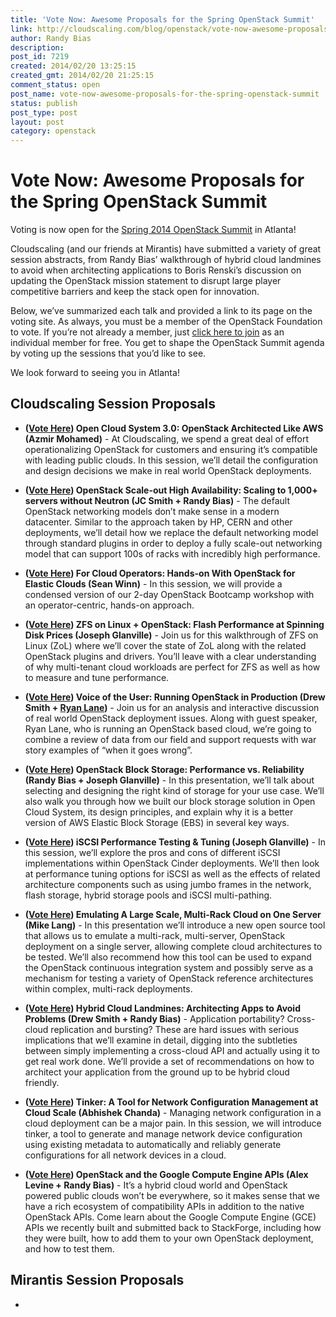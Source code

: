 ```yaml
---
title: 'Vote Now: Awesome Proposals for the Spring OpenStack Summit'
link: http://cloudscaling.com/blog/openstack/vote-now-awesome-proposals-for-the-spring-openstack-summit/
author: Randy Bias
description: 
post_id: 7219
created: 2014/02/20 13:25:15
created_gmt: 2014/02/20 21:25:15
comment_status: open
post_name: vote-now-awesome-proposals-for-the-spring-openstack-summit
status: publish
post_type: post
layout: post
category: openstack
---
```


# Vote Now: Awesome Proposals for the Spring OpenStack Summit

Voting is now open for the [Spring 2014 OpenStack Summit](http://www.openstack.org/summit/openstack-summit-atlanta-2014/) in Atlanta!

Cloudscaling (and our friends at Mirantis) have submitted a variety of great session abstracts, from Randy Bias’ walkthrough of hybrid cloud landmines to avoid when architecting applications to Boris Renski’s discussion on updating the OpenStack mission statement to disrupt large player competitive barriers and keep the stack open for innovation.

Below, we’ve summarized each talk and provided a link to its page on the voting site. As always, you must be a member of the OpenStack Foundation to vote. If you’re not already a member, just [click here to join](https://www.openstack.org/join) as an individual member for free. You get to shape the OpenStack Summit agenda by voting up the sessions that you’d like to see.

We look forward to seeing you in Atlanta!

## **Cloudscaling Session Proposals**

  * **([Vote Here](https://www.openstack.org/vote-atlanta/Presentation/open-cloud-system-3-0-openstack-architected-like-aws)) Open Cloud System 3.0: OpenStack Architected Like AWS (Azmir Mohamed)** - At Cloudscaling, we spend a great deal of effort operationalizing OpenStack for customers and ensuring it’s compatible with leading public clouds. In this session, we’ll detail the configuration and design decisions we make in real world OpenStack deployments.

  * **([Vote Here](https://www.openstack.org/vote-atlanta/Presentation/openstack-scale-out-high-availability-scaling-to-1-000-servers-without-neutron)) OpenStack Scale-out High Availability: Scaling to 1,000+ servers without Neutron (JC Smith + Randy Bias)** - The default OpenStack networking models don’t make sense in a modern datacenter. Similar to the approach taken by HP, CERN and other deployments, we’ll detail how we replace the default networking model through standard plugins in order to deploy a fully scale-out networking model that can support 100s of racks with incredibly high performance.

  * **([Vote Here](https://www.openstack.org/vote-atlanta/Presentation/for-cloud-operators-hands-on-with-openstack-for-elastic-clouds)) For Cloud Operators: Hands-on With OpenStack for Elastic Clouds (Sean Winn)** - In this session, we will provide a condensed version of our 2-day OpenStack Bootcamp workshop with an operator-centric, hands-on approach.

  * **([Vote Here](https://www.openstack.org/vote-atlanta/Presentation/zfs-on-linux-openstack-flash-performance-at-spinning-disk-prices)) ZFS on Linux + OpenStack: Flash Performance at Spinning Disk Prices (Joseph Glanville)** - Join us for this walkthrough of ZFS on Linux (ZoL) where we’ll cover the state of ZoL along with the related OpenStack plugins and drivers. You’ll leave with a clear understanding of why multi-tenant cloud workloads are perfect for ZFS as well as how to measure and tune performance.

  * **([Vote Here](https://www.openstack.org/vote-atlanta/Presentation/voice-of-the-user-running-openstack-in-production)) Voice of the User: Running OpenStack in Production (Drew Smith + [Ryan Lane](https://twitter.com/SquidDLane))** - Join us for an analysis and interactive discussion of real world OpenStack deployment issues. Along with guest speaker, Ryan Lane, who is running an OpenStack based cloud, we’re going to combine a review of data from our field and support requests with war story examples of “when it goes wrong”.

  * **([Vote Here](https://www.openstack.org/vote-atlanta/Presentation/openstack-block-storage-performance-vs-reliability)) OpenStack Block Storage: Performance vs. Reliability (Randy Bias + Joseph Glanville)** - In this presentation, we’ll talk about selecting and designing the right kind of storage for your use case. We’ll also walk you through how we built our block storage solution in Open Cloud System, its design principles, and explain why it is a better version of AWS Elastic Block Storage (EBS) in several key ways.

  * **([Vote Here](https://www.openstack.org/vote-atlanta/Presentation/iscsi-performance-testing-and-tuning)) iSCSI Performance Testing & Tuning (Joseph Glanville)** - In this session, we’ll explore the pros and cons of different iSCSI implementations within OpenStack Cinder deployments. We’ll then look at performance tuning options for iSCSI as well as the effects of related architecture components such as using jumbo frames in the network, flash storage, hybrid storage pools and iSCSI multi-pathing.

  * **([Vote Here](https://www.openstack.org/vote-atlanta/Presentation/emulating-a-large-scale-multi-rack-cloud-on-one-server)) Emulating A Large Scale, Multi-Rack Cloud on One Server (Mike Lang)** - In this presentation we’ll introduce a new open source tool that allows us to emulate a multi-rack, multi-server, OpenStack deployment on a single server, allowing complete cloud architectures to be tested. We’ll also recommend how this tool can be used to expand the OpenStack continuous integration system and possibly serve as a mechanism for testing a variety of OpenStack reference architectures within complex, multi-rack deployments.

  * **([Vote Here](https://www.openstack.org/vote-atlanta/Presentation/hybrid-cloud-landmines-architecting-apps-to-avoid-problems)) Hybrid Cloud Landmines: Architecting Apps to Avoid Problems (Drew Smith + Randy Bias)** - Application portability? Cross-cloud replication and bursting? These are hard issues with serious implications that we’ll examine in detail, digging into the subtleties between simply implementing a cross-cloud API and actually using it to get real work done. We’ll provide a set of recommendations on how to architect your application from the ground up to be hybrid cloud friendly.

  * **([Vote Here](https://www.openstack.org/vote-atlanta/Presentation/tinker-a-tool-for-network-configuration-management-at-cloud-scale)) Tinker: A Tool for Network Configuration Management at Cloud Scale (Abhishek Chanda)** - Managing network configuration in a cloud deployment can be a major pain. In this session, we will introduce tinker, a tool to generate and manage network device configuration using existing metadata to automatically and reliably generate configurations for all network devices in a cloud.

  * **([Vote Here](https://www.openstack.org/vote-atlanta/Presentation/openstack-and-the-google-compute-engine-apis)) OpenStack and the Google Compute Engine APIs (Alex Levine + Randy Bias)** - It’s a hybrid cloud world and OpenStack powered public clouds won’t be everywhere, so it makes sense that we have a rich ecosystem of compatibility APIs in addition to the native OpenStack APIs. Come learn about the Google Compute Engine (GCE) APIs we recently built and submitted back to StackForge, including how they were built, how to add them to your own OpenStack deployment, and how to test them.

## **Mirantis Session Proposals**

  *